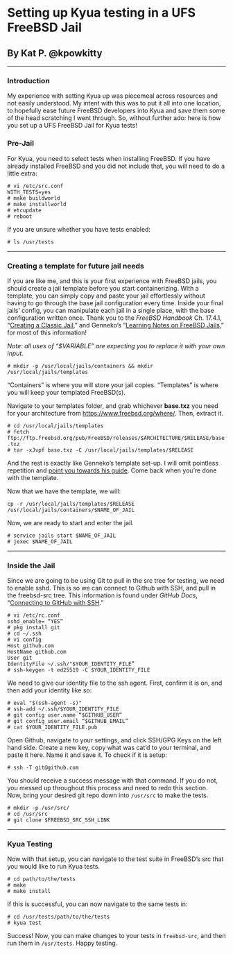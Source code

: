 # Setting up Kyua testing in a UFS FreeBSD Jail
## By Kat P. @kpowkitty
---

### Introduction

My experience with setting Kyua up was piecemeal across resources and not easily understood. My intent with this was to put it all into one location, to hopefully ease future FreeBSD developers into Kyua and save them some of the head scratching I went through. So, without further ado: here is how you set up a UFS FreeBSD Jail for Kyua tests\!

### Pre-Jail

For Kyua, you need to select tests when installing FreeBSD. If you have already installed FreeBSD and you did not include that, you will need to do a little extra:

`# vi /etc/src.conf`  
`WITH_TESTS=yes`  
`# make buildworld`  
`# make installworld`  
`# etcupdate`  
`# reboot`

If you are unsure whether you have tests enabled:

`# ls /usr/tests`

---

### Creating a template for future jail needs

If you are like me, and this is your first experience with FreeBSD jails, you should create a jail template before you start containerizing. With a template, you can simply copy and paste your jail effortlessly without having to go through the base jail configuration every time. Inside your final jails’ config, you can manipulate each jail in a single place, with the base configuration written once. Thank you to the *FreeBSD Handbook* Ch. 17.4.1, “[Creating a Classic Jail](https://docs.freebsd.org/en/books/handbook/jails/#creating-classic-jail),” and Genneko’s “[Learning Notes on FreeBSD Jails](https://genneko.github.io/playing-with-bsd/system/learning-notes-on-jails/),” for most of this information\!

*Note: all uses of “$VARIABLE” are expecting you to replace it with your own input.*

`# mkdir -p /usr/local/jails/containers && mkdir /usr/local/jails/templates`

“Containers” is where you will store your jail copies. “Templates” is where you will keep your templated FreeBSD(s).

Navigate to your templates folder, and grab whichever **base.txz** you need for your architecture from https://www.freebsd.org/where/. Then, extract it.

`# cd /usr/local/jails/templates`  
`# fetch ftp://ftp.freebsd.org/pub/FreeBSD/releases/$ARCHITECTURE/$RELEASE/base.txz`  
`# tar -xJvpf base.txz -C /usr/local/jails/templates/$RELEASE`

And the rest is exactly like Genneko’s template set-up. I will omit pointless repetition and [point you towards his guide](https://genneko.github.io/playing-with-bsd/system/learning-notes-on-jails/). Come back when you’re done with the template.

Now that we have the template, we will:

`cp -r /usr/local/jails/templates/$RELEASE /usr/local/jails/containers/$NAME_OF_JAIL`

Now, we are ready to start and enter the jail.

`# service jails start $NAME_OF_JAIL`  
`# jexec $NAME_OF_JAIL`

---

### Inside the Jail

Since we are going to be using Git to pull in the src tree for testing, we need to enable sshd. This is so we can connect to Github with SSH, and pull in the freebsd-src tree. This information is found under *GitHub Docs*, “[Connecting to GitHub with SSH](https://docs.github.com/en/authentication/connecting-to-github-with-ssh).”

`# vi /etc/rc.conf`  
`sshd_enable= “YES”`  
`# pkg install git`  
`# cd ~/.ssh`  
`# vi config`  
	`Host github.com`  
		`HostName github.com`  
		`User git`  
		`IdentityFile ~/.ssh/"$YOUR_IDENTITY_FILE”`  
`# ssh-keygen -t ed25519 -C $YOUR_IDENTITY_FILE`

We need to give our identity file to the ssh agent. First, confirm it is on, and then add your identity like so:

`# eval "$(ssh-agent -s)"`  
`# ssh-add ~/.ssh/$YOUR_IDENTITY_FILE`  
`# git config user.name “$GITHUB_USER”`  
`# git config user.email “$GITHUB_EMAIL”`  
`# cat $YOUR_IDENTITY_FILE.pub`

Open Github, navigate to your settings, and click SSH/GPG Keys on the left hand side. Create a new key, copy what was cat’d to your terminal, and paste it here. Name it and save it. To check if it is setup:

`# ssh -T git@github.com`

You should receive a success message with that command. If you do not, you messed up throughout this process and need to redo this section.  
Now, bring your desired git repo down into `/usr/src` to make the tests.

`# mkdir -p /usr/src/`  
`# cd /usr/src`  
`# git clone $FREEBSD_SRC_SSH_LINK`

---

### Kyua Testing

Now with that setup, you can navigate to the test suite in FreeBSD’s src that you would like to run Kyua tests.   

`# cd path/to/the/tests`  
`# make`  
`# make install`  

If this is successful, you can now navigate to the same tests in:

`# cd /usr/tests/path/to/the/tests`  
`# kyua test`

Success\! Now, you can make changes to your tests in `freebsd-src`, and then run them in `/usr/tests`. Happy testing.
